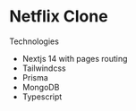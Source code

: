 # Netflix Clone

Technologies
- Nextjs 14 with pages routing
- Tailwindcss
- Prisma
- MongoDB
- Typescript